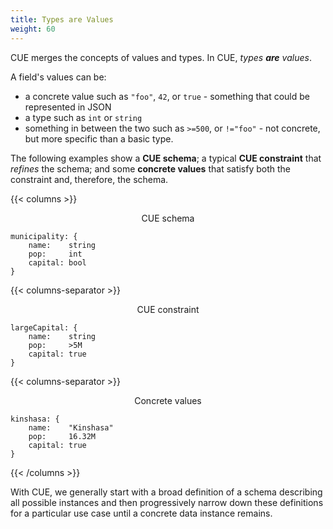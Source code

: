 ```yaml
---
title: Types are Values
weight: 60
---
```


CUE merges the concepts of values and types.
In CUE, *types **are** values*.

A field's values can be:

- a concrete value such as `"foo"`, `42`, or `true` - something that could be
  represented in JSON
- a type such as `int` or  `string`
- something in between the two such as `>=500`, or `!="foo"` - not concrete,
  but more specific than a basic type.

The following examples show
a **CUE schema**;
a typical **CUE constraint** that *refines* the schema;
and some **concrete values** that satisfy both the constraint and, therefore, the schema.

{{< columns >}}

<center>CUE schema</center>

```cue
municipality: {
	name:    string
	pop:     int
	capital: bool
}
```

{{< columns-separator >}}

<center>CUE constraint</center>

```cue
largeCapital: {
	name:    string
	pop:     >5M
	capital: true
}
```

{{< columns-separator >}}

<center>Concrete values</center>

```cue
kinshasa: {
	name:    "Kinshasa"
	pop:     16.32M
	capital: true
}
```

{{< /columns >}}

With CUE, we generally start with
a broad definition of a schema describing all possible instances
and then
progressively narrow down these definitions for a particular use case
until
a concrete data instance remains.
